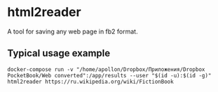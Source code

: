 # html2reader
A tool for saving any web page in fb2 format.
## Typical usage example
```
docker-compose run -v "/home/apollon/Dropbox/Приложения/Dropbox PocketBook/Web converted":/app/results --user "$(id -u):$(id -g)" html2reader https://ru.wikipedia.org/wiki/FictionBook
```
